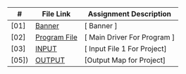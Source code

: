 
|   #    | File Link       | Assignment Description                          |
|------- |-------------------|-------------------------------------------------|
| [01] |  [Banner](./Banner) | [ Banner ]|
| [02] |  [Program File](./main.py) | [ Main Driver For Program ]|
| [03] |  [INPUT](./ufo_data.csv) | [ Input File 1 For Project]   |
| [05])|  [OUTPUT](./output.geojson) | [Output Map for Project]|
